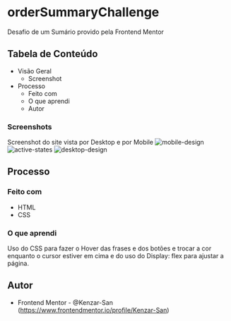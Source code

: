 # orderSummaryChallenge
Desafio de um Sumário provido pela Frontend Mentor

## Tabela de Conteúdo

- Visão Geral
  - Screenshot
- Processo
  - Feito com 
  - O que aprendi
  - Autor

### Screenshots

Screenshot do site vista por Desktop e por Mobile
![mobile-design](https://user-images.githubusercontent.com/101153511/159828303-b320fc55-f61a-45d6-8cd8-e3e17f1dbe08.jpg)
![active-states](https://user-images.githubusercontent.com/101153511/159828309-6010fde2-a98b-4c0b-8511-a19e484e0413.jpg)
![desktop-design](https://user-images.githubusercontent.com/101153511/159828310-d38c8092-46e2-4b85-be9e-e44ef3d8ee83.jpg)


## Processo

### Feito com 

- HTML
- CSS

### O que aprendi

Uso do CSS para fazer o Hover das frases e dos botões e trocar a cor enquanto o cursor estiver em cima e do uso do Display: flex para ajustar a página. 
  
## Autor

- Frontend Mentor - @Kenzar-San (https://www.frontendmentor.io/profile/Kenzar-San)
